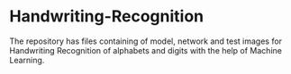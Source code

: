 # Handwriting-Recognition
The repository has files containing of model, network and test images for Handwriting Recognition of alphabets and digits with the help of Machine Learning.
